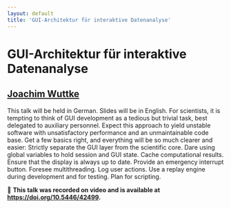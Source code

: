 ```yaml
---
layout: default
title: 'GUI-Architektur für interaktive Datenanalyse'
---
```


# GUI-Architektur für interaktive Datenanalyse

## [Joachim Wuttke](../../speaker/SRH7TG/)

This talk will be held in German. Slides will be in English.  For scientists, it is tempting to think of GUI development as a tedious but trivial task, best delegated to auxiliary personnel. Expect this approach to yield unstable software with unsatisfactory performance and an unmaintainable code base. Get a few basics right, and everything will be so much clearer and easier: Strictly separate the GUI layer from the scientific core. Dare using global variables to hold session and GUI state. Cache computational results. Ensure that the display is always up to date. Provide an emergency interrupt button. Foresee multithreading. Log user actions. Use a replay engine during development and for testing. Plan for scripting.

🎥 **This talk was recorded on video and is available at <https://doi.org/10.5446/42499>.**
